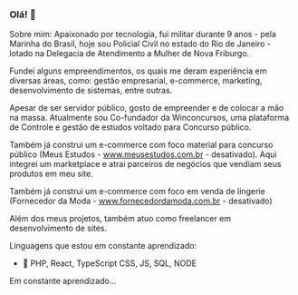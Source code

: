 ### Olá! 👋

Sobre mim:
Apaixonado por tecnologia, fui militar durante 9 anos - pela Marinha do Brasil, hoje sou Policial Civil no estado do Rio de Janeiro - lotado na Delegacia de Atendimento a Mulher de Nova Friburgo.

Fundei alguns empreendimentos, os quais me deram experiência em diversas áreas, como: gestão empresarial, e-commerce, marketing, desenvolvimento de sistemas, entre outras.

Apesar de ser servidor público, gosto de empreender e de colocar a mão na massa. 
Atualmente sou Co-fundador da Winconcursos, uma plataforma de Controle e gestão de estudos voltado para Concurso público. 

Também já construi um e-commerce com foco material para concurso público (Meus Estudos - www.meusestudos.com.br - desativado). Aqui integrei um marketplace e atrai parceiros de negócios que vendiam seus produtos em meu site.

Também já construi um e-commerce com foco em venda de lingerie (Fornecedor da Moda - www.fornecedordamoda.com.br - desativado)

Além dos meus projetos, também atuo como freelancer em desenvolvimento de sites.

Linguagens que estou em constante aprendizado:
- 🔭 PHP, React, TypeScript CSS, JS, SQL, NODE 


Em constante aprendizado...
